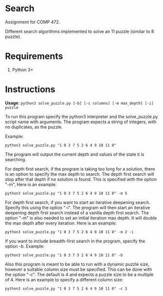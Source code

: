# Search 

Assignment for COMP 472.

Different search algorithms implemented to solve an 11 puzzle (similar to 8 puzzle).

# Requirements
1. Python 3+

# Instructions

**Usage**: `python3 solve_puzzle.py [-b] [-c columns] [-m max_depth] [-i] puzzle`

To run this program specify the python3 interpreter and the solve_puzzle.py script name with arguments. The program
expects a string of integers, with no duplicates, as the puzzle.

Example:

`python3 solve_puzzle.py "1 0 3 7 5 2 6 4 9 10 11 8"`

The program will output the current depth and values of the state it is searching.

For depth first search, if the program is taking too long for a solution, there is an option
to specify the max depth to search. The depth first search will stop after that depth if no solution is found.
This is specified with the option "-m", Here is an example:

`python3 solve_puzzle.py "1 0 3 7 5 2 6 4 9 10 11 8" -m 5`

For depth first search, if you want to start an iterative deepening search. Specify this using the option "-i".
The program will then start an iterative deepening depth first search instead of a vanilla depth first search.
The option "-m" is also needed to set an initial iteration max depth. It will double the max depth after every iteration.
Here is an example:

`python3 solve_puzzle.py "1 0 3 7 5 2 6 4 9 10 11 8" -m 2 -i`


If you want to include breadth-first search in the program, specify the option -b. Example:

`python3 solve_puzzle.py "1 0 3 7 5 2 6 4 9 10 11 8" -b`

Also this program is meant to be able to run with a dynamic puzzle size, however a suitable column size must be
specified. This can be done with the option "-c". The default is 4 and expects a puzzle size to be a multiple of 4.
Here is an example to specify a different column size:

`python3 solve_puzzle.py "1 0 3 7 5 2 6 4 9 10 11 8" -c 3`